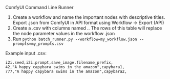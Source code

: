 ComfyUI Command Line Runner

1. Create a workflow and name the important nodes with descriptive titles. Export .json from ComfyUI in API format using Workflow -> Export (API)
2. Create a .csv with columns named <node title>.<parameter>. The rows of this table will replace the node parameter values in the workflow .json
3. Run `python batch_runner.py --workflow=my_workflow.json --prompts=my_prompts.csv`

Example input .csv:

```
i2i.seed,i2i.prompt,save_image.filename_prefix,
42,"A happy capybara swims in the amazon",capybara1,
777,"A happy capybara swims in the amazon",capybara2,
```
